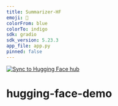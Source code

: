 ```yaml
---
title: Summarizer-HF
emoji: 🚀
colorFrom: blue
colorTo: indigo
sdk: gradio
sdk_version: 5.23.3
app_file: app.py
pinned: false
---
```



[![Sync to Hugging Face hub](https://github.com/mozaloom/hugging-face-demo/actions/workflows/main.yml/badge.svg)](https://github.com/mozaloom/hugging-face-demo/actions/workflows/main.yml)
# hugging-face-demo
